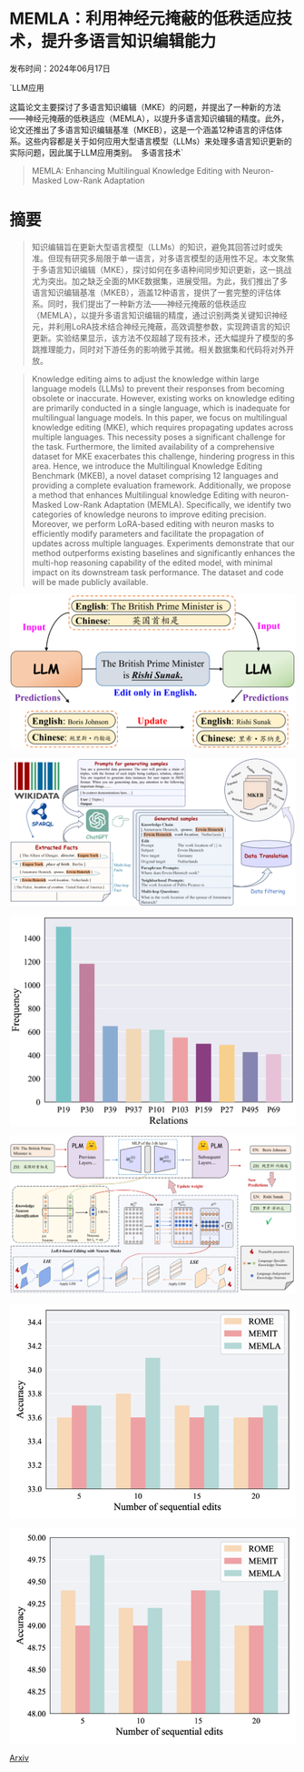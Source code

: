 # MEMLA：利用神经元掩蔽的低秩适应技术，提升多语言知识编辑能力

发布时间：2024年06月17日

`LLM应用

这篇论文主要探讨了多语言知识编辑（MKE）的问题，并提出了一种新的方法——神经元掩蔽的低秩适应（MEMLA），以提升多语言知识编辑的精度。此外，论文还推出了多语言知识编辑基准（MKEB），这是一个涵盖12种语言的评估体系。这些内容都是关于如何应用大型语言模型（LLMs）来处理多语言知识更新的实际问题，因此属于LLM应用类别。` `多语言技术`

> MEMLA: Enhancing Multilingual Knowledge Editing with Neuron-Masked Low-Rank Adaptation

# 摘要

> 知识编辑旨在更新大型语言模型（LLMs）的知识，避免其回答过时或失准。但现有研究多局限于单一语言，对多语言模型的适用性不足。本文聚焦于多语言知识编辑（MKE），探讨如何在多语种间同步知识更新，这一挑战尤为突出。加之缺乏全面的MKE数据集，进展受阻。为此，我们推出了多语言知识编辑基准（MKEB），涵盖12种语言，提供了一套完整的评估体系。同时，我们提出了一种新方法——神经元掩蔽的低秩适应（MEMLA），以提升多语言知识编辑的精度，通过识别两类关键知识神经元，并利用LoRA技术结合神经元掩蔽，高效调整参数，实现跨语言的知识更新。实验结果显示，该方法不仅超越了现有技术，还大幅提升了模型的多跳推理能力，同时对下游任务的影响微乎其微。相关数据集和代码将对外开放。

> Knowledge editing aims to adjust the knowledge within large language models (LLMs) to prevent their responses from becoming obsolete or inaccurate. However, existing works on knowledge editing are primarily conducted in a single language, which is inadequate for multilingual language models. In this paper, we focus on multilingual knowledge editing (MKE), which requires propagating updates across multiple languages. This necessity poses a significant challenge for the task. Furthermore, the limited availability of a comprehensive dataset for MKE exacerbates this challenge, hindering progress in this area. Hence, we introduce the Multilingual Knowledge Editing Benchmark (MKEB), a novel dataset comprising 12 languages and providing a complete evaluation framework. Additionally, we propose a method that enhances Multilingual knowledge Editing with neuron-Masked Low-Rank Adaptation (MEMLA). Specifically, we identify two categories of knowledge neurons to improve editing precision. Moreover, we perform LoRA-based editing with neuron masks to efficiently modify parameters and facilitate the propagation of updates across multiple languages. Experiments demonstrate that our method outperforms existing baselines and significantly enhances the multi-hop reasoning capability of the edited model, with minimal impact on its downstream task performance. The dataset and code will be made publicly available.

![MEMLA：利用神经元掩蔽的低秩适应技术，提升多语言知识编辑能力](../../../paper_images/2406.11566/x1.png)

![MEMLA：利用神经元掩蔽的低秩适应技术，提升多语言知识编辑能力](../../../paper_images/2406.11566/x2.png)

![MEMLA：利用神经元掩蔽的低秩适应技术，提升多语言知识编辑能力](../../../paper_images/2406.11566/x3.png)

![MEMLA：利用神经元掩蔽的低秩适应技术，提升多语言知识编辑能力](../../../paper_images/2406.11566/x4.png)

![MEMLA：利用神经元掩蔽的低秩适应技术，提升多语言知识编辑能力](../../../paper_images/2406.11566/x5.png)

![MEMLA：利用神经元掩蔽的低秩适应技术，提升多语言知识编辑能力](../../../paper_images/2406.11566/x6.png)

[Arxiv](https://arxiv.org/abs/2406.11566)